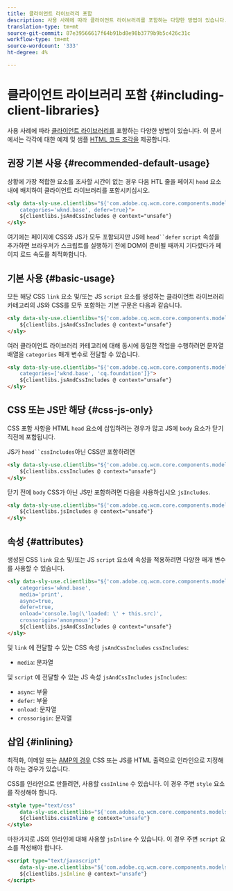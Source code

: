 ```yaml
---
title: 클라이언트 라이브러리 포함
description: 사용 사례에 따라 클라이언트 라이브러리를 포함하는 다양한 방법이 있습니다.
translation-type: tm+mt
source-git-commit: 87e39566617f64b91bd8e98b3779b9b5c426c31c
workflow-type: tm+mt
source-wordcount: '333'
ht-degree: 4%

---
```



# 클라이언트 라이브러리 포함 {#including-client-libraries}

사용 사례에 따라 [클라이언트 라이브러리를](/help/developing/archetype/uifrontend.md#clientlibs) 포함하는 다양한 방법이 있습니다. 이 문서에서는 각각에 대한 예제 및 샘플 [HTML 코드 조각을](https://docs.adobe.com/content/help/ko-KR/experience-manager-htl/using/overview.html) 제공합니다.

## 권장 기본 사용 {#recommended-default-usage}

상황에 가장 적합한 요소를 조사할 시간이 없는 경우 다음 HTL 줄을 페이지 `head` 요소 내에 배치하여 클라이언트 라이브러리를 포함시키십시오.

```html
<sly data-sly-use.clientlibs="${'com.adobe.cq.wcm.core.components.models.ClientLibraries' @
    categories='wknd.base', defer=true}">
    ${clientlibs.jsAndCssIncludes @ context="unsafe"}
</sly>
```

여기에는 페이지에 CSS와 JS가 모두 포함되지만 JS에 `head``defer` `script` 속성을 추가하면 브라우저가 스크립트를 실행하기 전에 DOM이 준비될 때까지 기다렸다가 페이지 로드 속도를 최적화합니다.

## 기본 사용 {#basic-usage}

모든 해당 CSS `link` 요소 및/또는 JS `script` 요소를 생성하는 클라이언트 라이브러리 카테고리의 JS와 CSS를 모두 포함하는 기본 구문은 다음과 같습니다.

```html
<sly data-sly-use.clientlibs="${'com.adobe.cq.wcm.core.components.models.ClientLibraries' @ categories='wknd.base'}">
    ${clientlibs.jsAndCssIncludes @ context="unsafe"}
</sly>
```

여러 클라이언트 라이브러리 카테고리에 대해 동시에 동일한 작업을 수행하려면 문자열 배열을 `categories` 매개 변수로 전달할 수 있습니다.

```html
<sly data-sly-use.clientlibs="${'com.adobe.cq.wcm.core.components.models.ClientLibraries' @
    categories=['wknd.base', 'cq.foundation']}">
    ${clientlibs.jsAndCssIncludes @ context="unsafe"}
</sly>
```

## CSS 또는 JS만 해당 {#css-js-only}

CSS 포함 사항을 HTML `head` 요소에 삽입하려는 경우가 많고 JS에 `body` 요소가 닫기 직전에 포함됩니다.

JS가 `head``cssIncludes`아닌 CSS만 포함하려면

```html
<sly data-sly-use.clientlibs="${'com.adobe.cq.wcm.core.components.models.ClientLibraries' @ categories='wknd.base'}">
    ${clientlibs.cssIncludes @ context="unsafe"}
</sly>
```

닫기 전에 `body` CSS가 아닌 JS만 포함하려면 다음을 사용하십시오 `jsIncludes`.

```html
<sly data-sly-use.clientlibs="${'com.adobe.cq.wcm.core.components.models.ClientLibraries' @ categories='wknd.base'}">
    ${clientlibs.jsIncludes @ context="unsafe"}
</sly>
```

## 속성 {#attributes}

생성된 CSS `link` 요소 및/또는 JS `script` 요소에 속성을 적용하려면 다양한 매개 변수를 사용할 수 있습니다.

```html
<sly data-sly-use.clientlibs="${'com.adobe.cq.wcm.core.components.models.ClientLibraries' @
    categories='wknd.base',
    media='print',
    async=true,
    defer=true,
    onload='console.log(\'loaded: \' + this.src)',
    crossorigin='anonymous'}">
    ${clientlibs.jsAndCssIncludes @ context="unsafe"}
</sly>
```

및 `link` 에 전달할 수 있는 CSS 속성 `jsAndCssIncludes` `cssIncludes`:

* `media`: 문자열

및 `script` 에 전달할 수 있는 JS 속성 `jsAndCssIncludes` `jsIncludes`:

* `async`: 부울
* `defer`: 부울
* `onload`: 문자열
* `crossorigin`: 문자열

## 삽입 {#inlining}

최적화, 이메일 또는 [AMP의 경우](amp.md) CSS 또는 JS를 HTML 출력으로 인라인으로 지정해야 하는 경우가 있습니다.

CSS를 인라인으로 만들려면, 사용할 `cssInline` 수 있습니다. 이 경우 주변 `style` 요소를 작성해야 합니다.

```html
<style type="text/css"
    data-sly-use.clientlibs="${'com.adobe.cq.wcm.core.components.models.ClientLibraries' @ categories='wknd.base'}">
    ${clientlibs.cssInline @ context="unsafe"}
</style>
```

마찬가지로 JS의 인라인에 대해 사용할 `jsInline` 수 있습니다. 이 경우 주변 `script` 요소를 작성해야 합니다.

```html
<script type="text/javascript"
    data-sly-use.clientlibs="${'com.adobe.cq.wcm.core.components.models.ClientLibraries' @ categories='wknd.base'}">
    ${clientlibs.jsInline @ context="unsafe"}
</script>
```
